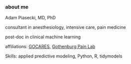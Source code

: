 
### about me

Adam Piasecki, MD, PhD


consultant in anesthesiology, intensive care, pain medicine


post-doc in clinical machine learning


affiliations: [GOCARES](https://gocares.se), [Gothenburg Pain Lab](https://gothenburgpainlab.com)


Skills: applied predictive modeling, Python, R, tidymodels



